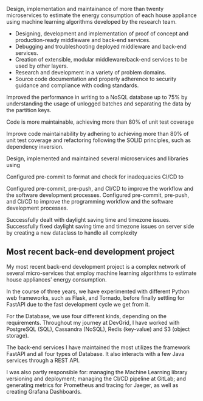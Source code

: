 Design, implementation and maintainance of more than twenty microservices to estimate the energy consumption of each house appliance using machine learning algorithms developed by the research team.

- Designing, development and implementation of proof of concept and production-ready middleware and back-end services.
- Debugging and troubleshooting deployed middleware and back-end services.
- Creation of extensible, modular middleware/back-end services to be used by other layers.
- Research and development in a variety of problem domains.
- Source code documentation and properly adherence to security guidance and compliance with coding standards.

Improved the performance in writing to a NoSQL database up to 75% by understanding the usage of unlogged batches and separating the data by the partition keys.


Code is more maintainable, achieving more than 80% of unit test coverage


Improve code maintainability by adhering to  achieving more than 80% of unit test coverage and refactoring following the SOLID principles, such as dependency inversion.


Design, implemented and maintained several microservices and libraries using

Configured pre-commit to format and check for inadequacies CI/CD to 

Configured pre-commit, pre-push, and CI/CD to improve the workflow and the software development processes.
Configured pre-commit, pre-push, and CI/CD to improve the programming workflow and the software development processes.

Successfully dealt with daylight saving time and timezone issues.
Successfully fixed daylight saving time and timezone issues on server side by creating a new dataclass to handle all complexity



## Most recent back-end development project
My most recent back-end development project is a complex network of several micro-services that employ machine learning algorithms to estimate house appliances' energy consumption.

In the course of three years, we have experimented with different Python web frameworks, such as Flask, and Tornado, before finally settling for FastAPI due to the fast development cycle we get from it.

For the Database, we use four different kinds, depending on the requirements. Throughout my journey at DevGrid, I have worked with PostgreSQL (SQL), Cassandra (NoSQL), Redis (key-value) and S3 (object storage).

The back-end services I have maintained the most utilizes the framework FastAPI and all four types of Database. It also interacts with a few Java services through a REST API.

I was also partly responsible for: managing the Machine Learning library versioning and deployment; managing the CI/CD pipeline at GitLab; and generating metrics for Prometheus and tracing for Jaeger, as well as creating Grafana Dashboards.




